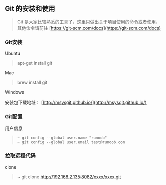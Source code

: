 ## Git 的安装和使用

> Git 是大家比较熟悉的工具了，这里只做出关于项目使用的命令或者使用，其他命令请前往 [https://git-scm.com/docs](https://git-scm.com/docs)

### Git安装

Ubuntu

> apt-get install git

Mac

> brew install git

Windows

安装包下载地址： [http://msysgit.github.io/](http://msysgit.github.io/)

### Git配置

用户信息

> ```
> ~ git config --global user.name "runoob"
> ~ git config --global user.email test@runoob.com
> ```

### 拉取远程代码

clone

> ~ git clone http://192.168.2.135:8082/xxxx/xxxx.git



